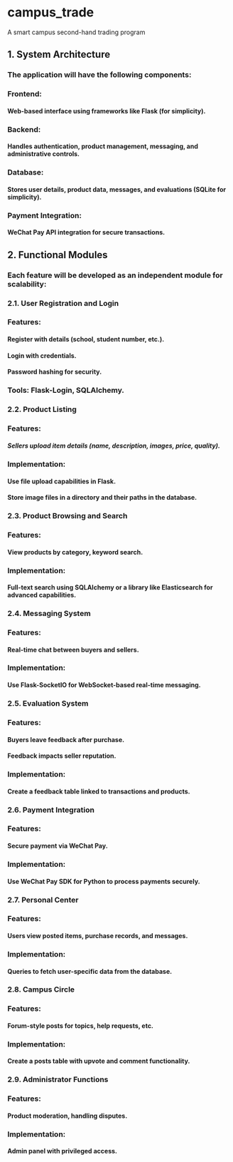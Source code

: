 # campus_trade
A smart campus second-hand trading program
## 1. System Architecture
### The application will have the following components:

### Frontend:
#### Web-based interface using frameworks like Flask (for simplicity).
### Backend:
#### Handles authentication, product management, messaging, and administrative controls.
### Database:
#### Stores user details, product data, messages, and evaluations (SQLite for simplicity).
### Payment Integration:
#### WeChat Pay API integration for secure transactions.

## 2. Functional Modules
### Each feature will be developed as an independent module for scalability:

### 2.1. User Registration and Login
### Features:
#### Register with details (school, student number, etc.).
#### Login with credentials.
#### Password hashing for security.
### Tools: Flask-Login, SQLAlchemy.

### 2.2. Product Listing
### Features:
##### Sellers upload item details (name, description, images, price, quality).
### Implementation:
#### Use file upload capabilities in Flask.
#### Store image files in a directory and their paths in the database.

### 2.3. Product Browsing and Search
### Features:
#### View products by category, keyword search.
### Implementation:
#### Full-text search using SQLAlchemy or a library like Elasticsearch for advanced capabilities.

### 2.4. Messaging System
### Features:
#### Real-time chat between buyers and sellers.
### Implementation:
#### Use Flask-SocketIO for WebSocket-based real-time messaging.

### 2.5. Evaluation System
### Features:
#### Buyers leave feedback after purchase.
#### Feedback impacts seller reputation.
### Implementation:
#### Create a feedback table linked to transactions and products.

### 2.6. Payment Integration
### Features:
#### Secure payment via WeChat Pay.
### Implementation:
#### Use WeChat Pay SDK for Python to process payments securely.

### 2.7. Personal Center
### Features:
#### Users view posted items, purchase records, and messages.
### Implementation:
#### Queries to fetch user-specific data from the database.

### 2.8. Campus Circle
### Features:
#### Forum-style posts for topics, help requests, etc.
### Implementation:
#### Create a posts table with upvote and comment functionality.

### 2.9. Administrator Functions
### Features:
#### Product moderation, handling disputes.
### Implementation:
#### Admin panel with privileged access.
